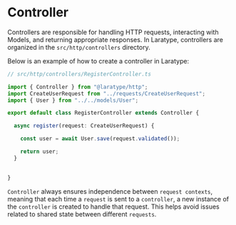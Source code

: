 # Controller

Controllers are responsible for handling HTTP requests, interacting with Models, and returning appropriate responses. In Laratype, controllers are organized in the `src/http/controllers` directory.

Below is an example of how to create a controller in Laratype:

```typescript
// src/http/controllers/RegisterController.ts

import { Controller } from "@laratype/http";
import CreateUserRequest from "../requests/CreateUserRequest";
import { User } from "../../models/User";

export default class RegisterController extends Controller {

  async register(request: CreateUserRequest) {

    const user = await User.save(request.validated());

    return user;
  }

  
}

```

`Controller` always ensures independence between `request contexts`, meaning that each time a `request` is sent to a `controller`, a new instance of the `controller` is created to handle that request. This helps avoid issues related to shared state between different `requests`.
